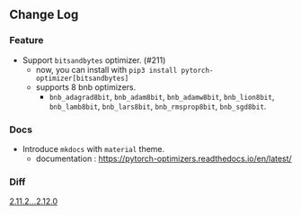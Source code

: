 ## Change Log

### Feature

* Support `bitsandbytes` optimizer. (#211)
    * now, you can install with `pip3 install pytorch-optimizer[bitsandbytes]`
    * supports 8 bnb optimizers.
        * `bnb_adagrad8bit`, `bnb_adam8bit`, `bnb_adamw8bit`, `bnb_lion8bit`, `bnb_lamb8bit`, `bnb_lars8bit`, `bnb_rmsprop8bit`, `bnb_sgd8bit`.

### Docs

* Introduce `mkdocs` with `material` theme.
    * documentation : https://pytorch-optimizers.readthedocs.io/en/latest/

### Diff

[2.11.2...2.12.0](https://github.com/kozistr/pytorch_optimizer/compare/v2.11.2...v2.12.0)
